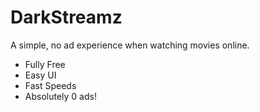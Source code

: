 # DarkStreamz
A simple, no ad experience when watching movies online.

- Fully Free
- Easy UI
- Fast Speeds
- Absolutely 0 ads!

